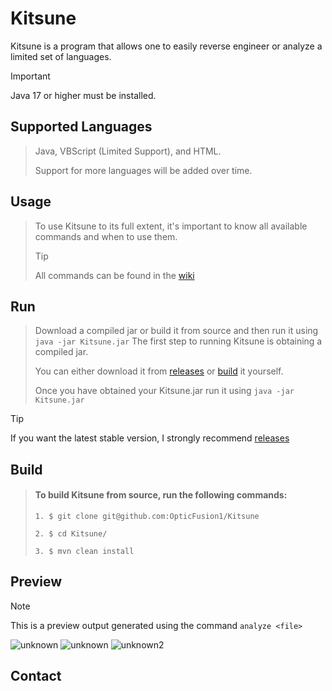 # Kitsune
Kitsune is a program that allows one to easily reverse engineer or analyze a limited set of languages.

> [!IMPORTANT]  
> Java 17 or higher must be installed.

## Supported Languages
> Java, VBScript (Limited Support), and HTML.
> 
> Support for more languages will be added over time.

## Usage
>
> To use Kitsune to its full extent, it's important to know all available commands and when to use them. 
>
>
> > [!TIP]  
> > All commands can be found in the [wiki](https://github.com/OpticFusion1/Kitsune/wiki)  

## Run
> Download a compiled jar or build it from source and then run it using `java -jar Kitsune.jar`
> The first step to running Kitsune is obtaining a compiled jar.
>
> You can either download it from [releases](https://github.com/OpticFusion1/Kitsune/releases) or [build](#build) it yourself.
>
> Once you have obtained your Kitsune.jar run it using `java -jar Kitsune.jar`

> [!TIP]  
> If you want the latest stable version, I strongly recommend [releases](https://github.com/OpticFusion1/Kitsune/releases)

## Build
> #### To build Kitsune from source, run the following commands:
> ```
> 1. $ git clone git@github.com:OpticFusion1/Kitsune
> ```
> ```
> 2. $ cd Kitsune/
> ```
> ```
> 3. $ mvn clean install
> ```

## Preview

> [!NOTE]  
> This is a preview output generated using the command `analyze <file>`

![unknown](https://user-images.githubusercontent.com/37254722/196303016-d5de5e7c-e16a-4caa-92a5-f34d0cc5baa5.png)
![unknown](https://user-images.githubusercontent.com/37254722/196303029-3f5719f7-20a2-47ba-ae71-7f50f3fe2add.png)
![unknown2](https://user-images.githubusercontent.com/37254722/196303030-6d7eec9a-94be-44a0-b01b-d65b4a846f76.png)

## Contact